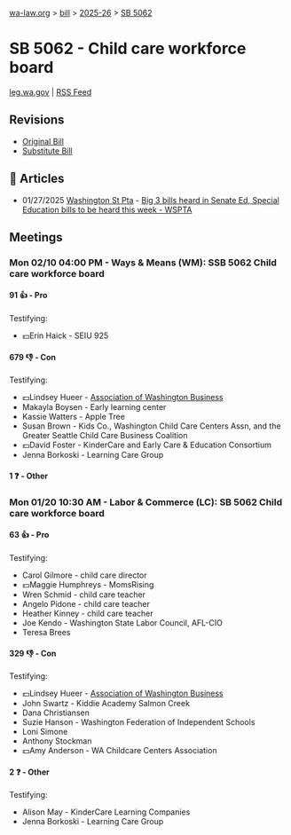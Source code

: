 [wa-law.org](/) > [bill](/bill/) > [2025-26](/bill/2025-26/) > [SB 5062](/bill/2025-26/sb/5062/)

# SB 5062 - Child care workforce board
[leg.wa.gov](https://app.leg.wa.gov/billsummary?BillNumber=5062&Year=2025&Initiative=false) | [RSS Feed](./rss.xml)

## Revisions
* [Original Bill](1/)
* [Substitute Bill](S/)

## 📰 Articles
* 01/27/2025 [Washington St Pta](/org/washington_st_pta/) - [Big 3 bills heard in Senate Ed, Special Education bills to be heard this week - WSPTA](https://www.wastatepta.org/2025session-week3/#:~:text=SB%205062)

## Meetings
### Mon 02/10 04:00 PM - Ways & Means (WM): SSB 5062 Child care workforce board
#### 91 👍 - Pro
Testifying:
* 💵Erin Haick - SEIU 925

#### 679 👎 - Con
Testifying:
* 💵Lindsey Hueer - [Association of Washington Business](/org/association_of_washington_business/)
* Makayla Boysen - Early learning center
* Kassie Watters - Apple Tree
* Susan Brown - Kids Co., Washington Child Care Centers Assn, and the Greater Seattle Child Care Business Coalition
* 💵David Foster - KinderCare and Early Care & Education Consortium
* Jenna Borkoski - Learning Care Group

#### 1 ❓ - Other

### Mon 01/20 10:30 AM - Labor & Commerce (LC): SB 5062 Child care workforce board
#### 63 👍 - Pro
Testifying:
* Carol Gilmore - child care director
* 💵Maggie Humphreys - MomsRising
* Wren Schmid - child care teacher
* Angelo Pidone - child care teacher
* Heather Kinney - child care teacher
* Joe Kendo - Washington State Labor Council, AFL-CIO
* Teresa Brees

#### 329 👎 - Con
Testifying:
* 💵Lindsey Hueer - [Association of Washington Business](/org/association_of_washington_business/)
* John Swartz - Kiddie Academy Salmon Creek
* Dana Christiansen
* Suzie Hanson - Washington Federation of Independent Schools
* Loni Simone
* Anthony Stockman
* 💵Amy Anderson - WA Childcare Centers Association

#### 2 ❓ - Other
Testifying:
* Alison May - KinderCare Learning Companies
* Jenna Borkoski - Learning Care Group
